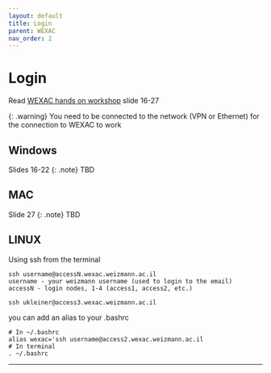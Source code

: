 ```yaml
---
layout: default
title: Login
parent: WEXAC
nav_order: 2
---
```

# Login
Read [WEXAC hands on workshop][WEXAC PDF] slide 16-27

{: .warning}
You need to be connected to the network (VPN or Ethernet) for the connection to WEXAC to work
## Windows
Slides 16-22
{: .note}
TBD
## MAC
Slide 27
{: .note}
TBD
## LINUX
Using ssh from the terminal  
```
ssh username@accessN.wexac.weizmann.ac.il
username - your weizmann username (used to login to the email)  
accessN - login nodes, 1-4 (access1, access2, etc.)  
  
ssh ukleiner@access3.wexac.weizmann.ac.il
```  
you can add an alias to your .bashrc   
``` 
# In ~/.bashrc
alias wexac='ssh username@access2.wexac.weizmann.ac.il 
# In terminal
. ~/.bashrc
```

---

[WEXAC PDF]: ../../assets/pdf/wexac_introduction.pdf
